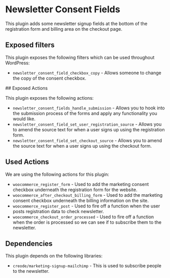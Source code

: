 # Newsletter Consent Fields

This plugin adds some newsletter signup fields at the bottom of the registration form and billing area on the checkout page.

## Exposed filters

This plugin exposes the following filters which can be used throughout WordPress:

* `newsletter_consent_field_checkbox_copy` - Allows someone to change the copy of the consent checkbox.

## Exposed Actions

This plugin exposes the following actions:

* `newsletter_consent_fields_handle_submission` - Allows you to hook into the submission process of the forms and apply any functionality you would like.
* `newsletter_consent_field_set_user_registration_source` - Allows you to amend the source text for when a user signs up using the registration form.
* `newsletter_consent_field_set_checkout_source` - Allows you to amend the source text for when a user signs up using the checkout form.

## Used Actions

We are using the following actions for this plugin:

* `woocommerce_register_form` - Used to add the marketing consent checkbox underneath the registration form for the website.
* `woocommerce_after_checkout_billing_form` - Used to add the marketing consent checkbox underneath the billing information on the site.
* `woocommerce_register_post` - Used to fire off a function when the user posts registration data to check newsletter.
* `woocommerce_checkout_order_processed` - Used to fire off a function when the order is processed so we can see if to subscribe them to the newsletter.


## Dependencies

This plugin depends on the following libraries:

* `creode/marketing-signup-mailchimp` - This is used to subscribe people to the newsletter.
